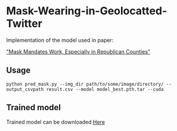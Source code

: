 # Mask-Wearing-in-Geolocatted-Twitter

Implementation of the model used in paper: 

["Mask Mandates Work, Especially in Republican Counties"](https://papers.ssrn.com/sol3/papers.cfm?abstract_id=3979141)

## Usage

```
python pred_mask.py --img_dir path/to/some/image/directory/ --output_csvpath result.csv --model model_best.pth.tar --cuda
```

## Trained model

Trained model can be downloaded [Here](https://www.dropbox.com/s/mgysbk8l5tk14d7/model_best_pickle.pth.tar?dl=0)


